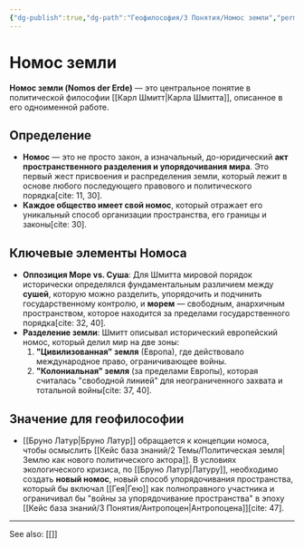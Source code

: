 ```yaml
---
{"dg-publish":true,"dg-path":"Геофилософия/3 Понятия/Номос земли","permalink":"/geofilosofiya/3-ponyatiya/nomos-zemli/"}
---
```


# Номос земли

**Номос земли (Nomos der Erde)** — это центральное понятие в политической философии [[Карл Шмитт\|Карла Шмитта]], описанное в его одноименной работе.

## Определение
- **Номос** — это не просто закон, а изначальный, до-юридический **акт пространственного разделения и упорядочивания мира**. Это первый жест присвоения и распределения земли, который лежит в основе любого последующего правового и политического порядка[cite: 11, 30].
- **Каждое общество имеет свой номос**, который отражает его уникальный способ организации пространства, его границы и законы[cite: 30].

## Ключевые элементы Номоса
- **Оппозиция Море vs. Суша**: Для Шмитта мировой порядок исторически определялся фундаментальным различием между **сушей**, которую можно разделить, упорядочить и подчинить государственному контролю, и **морем** — свободным, анархичным пространством, которое находится за пределами государственного порядка[cite: 32, 40].
- **Разделение земли**: Шмитт описывал исторический европейский номос, который делил мир на две зоны:
    1.  **"Цивилизованная" земля** (Европа), где действовало международное право, ограничивающее войны.
    2.  **"Колониальная" земля** (за пределами Европы), которая считалась "свободной линией" для неограниченного захвата и тотальной войны[cite: 37, 40].

## Значение для геофилософии
- [[Бруно Латур\|Бруно Латур]] обращается к концепции номоса, чтобы осмыслить [[Кейс база знаний/2 Темы/Политическая земля\|Землю как нового политического актора]]. В условиях экологического кризиса, по [[Бруно Латур\|Латуру]], необходимо создать **новый номос**, новый способ упорядочивания пространства, который бы включал [[Гея\|Гею]] как полноправного участника и ограничивал бы "войны за упорядочивание пространства" в эпоху [[Кейс база знаний/3 Понятия/Антропоцен\|Антропоцена]][cite: 47].






---
See also:
[[]]
